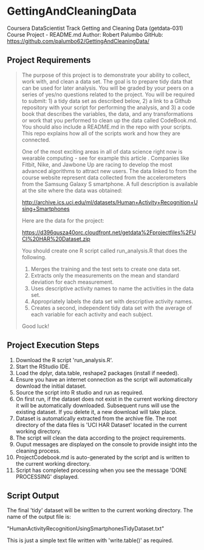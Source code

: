 # GettingAndCleaningData

Coursera DataScientist Track
Getting and Cleaning Data (getdata-031)
Course Project - README.md
Author: Robert Palumbo
GitHub: https://github.com/palumbo62/GettingAndCleaningData/


## Project Requirements

> The purpose of this project is to demonstrate your ability to collect, work with, and clean a data set. The goal is to prepare tidy data that can be used for later analysis. You will be graded by your peers on a series of yes/no questions related to the project. You will be required to submit: 1) a tidy data set as described below, 2) a link to a Github repository with your script for performing the analysis, and 3) a code book that describes the variables, the data, and any transformations or work that you performed to clean up the data called CodeBook.md. You should also include a README.md in the repo with your scripts. This repo explains how all of the scripts work and how they are connected.
>
> One of the most exciting areas in all of data science right now is wearable computing - see for example this article . Companies like Fitbit, Nike, and Jawbone Up are racing to develop the most advanced algorithms to attract new users. The data linked to from the course website represent data collected from the accelerometers from the Samsung Galaxy S smartphone. A full description is available at the site where the data was obtained:
>
> http://archive.ics.uci.edu/ml/datasets/Human+Activity+Recognition+Using+Smartphones
>
> Here are the data for the project:
>
>https://d396qusza40orc.cloudfront.net/getdata%2Fprojectfiles%2FUCI%20HAR%20Dataset.zip
>
>You should create one R script called run_analysis.R that does the following.
>
> 1. Merges the training and the test sets to create one data set.
> 2. Extracts only the measurements on the mean and standard deviation for each measurement.
> 3. Uses descriptive activity names to name the activities in the data set.
> 4. Appropriately labels the data set with descriptive activity names.
> 5. Creates a second, independent tidy data set with the average of each variable for each activity and each subject.
>
>Good luck!
>

## Project Execution Steps

1. Download the R script 'run_analysis.R'.
2. Start the RStudio IDE.
3. Load the dplyr, data.table, reshape2 packages (install if needed).
4. Ensure you have an internet connection as the script will automatically download the initial dataset.
5. Source the script into R studio and run as required.
6. On first run, if the dataset does not exist in the current working directory it will be automatically downloaded. Subsequent runs will use the existing dataset. If you delete it, a new download will take place.
7. Dataset is automatically extracted from the archive file. The root directory of the data files is 'UCI HAR Dataset' located in the current working directory.
8. The script will clean the data according to the project requirements.
9. Ouput messages are displayed on the console to provide insight into the cleaning process.
10. ProjectCodebook.md is auto-generated by the script and is written to the current working directory.
11. Script has completed processing when you see the message 'DONE PROCESSING' displayed.

## Script Output

The final 'tidy' dataset will be written to the current working directory.  The name of the output file is:

  "HumanActivityRecognitionUsingSmartphonesTidyDataset.txt"
  
This is just a simple text file written with 'write.table()' as required.

